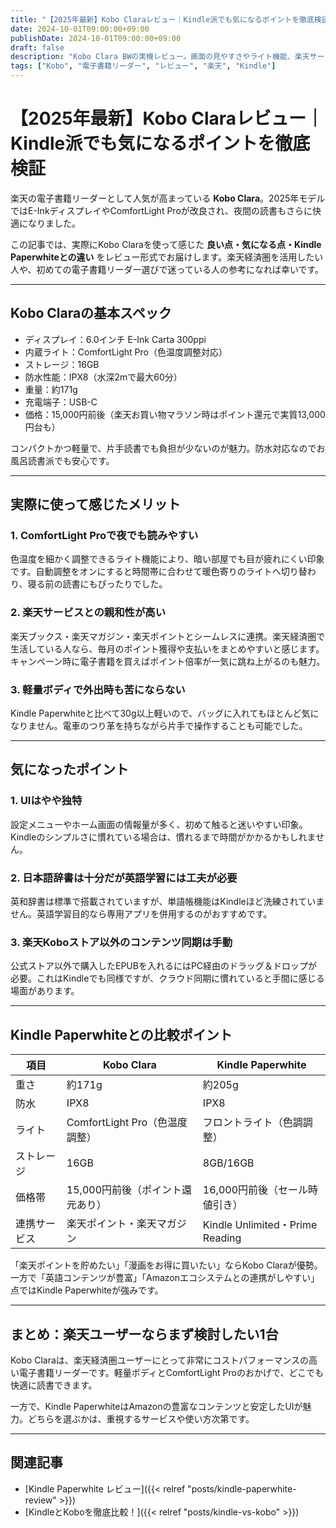 ```yaml
---
title: "【2025年最新】Kobo Claraレビュー｜Kindle派でも気になるポイントを徹底検証"
date: 2024-10-01T09:00:00+09:00
publishDate: 2024-10-01T09:00:00+09:00
draft: false
description: "Kobo Clara BWの実機レビュー。画面の見やすさやライト機能、楽天サービスとの連携、漫画や雑誌の読み心地、Kindleとの違いまで詳しく紹介。"
tags: ["Kobo", "電子書籍リーダー", "レビュー", "楽天", "Kindle"]
---
```


# 【2025年最新】Kobo Claraレビュー｜Kindle派でも気になるポイントを徹底検証

楽天の電子書籍リーダーとして人気が高まっている **Kobo Clara**。2025年モデルではE-InkディスプレイやComfortLight Proが改良され、夜間の読書もさらに快適になりました。

この記事では、実際にKobo Claraを使って感じた **良い点・気になる点・Kindle Paperwhiteとの違い** をレビュー形式でお届けします。楽天経済圏を活用したい人や、初めての電子書籍リーダー選びで迷っている人の参考になれば幸いです。

---

## Kobo Claraの基本スペック

- ディスプレイ：6.0インチ E-Ink Carta 300ppi
- 内蔵ライト：ComfortLight Pro（色温度調整対応）
- ストレージ：16GB
- 防水性能：IPX8（水深2mで最大60分）
- 重量：約171g
- 充電端子：USB-C
- 価格：15,000円前後（楽天お買い物マラソン時はポイント還元で実質13,000円台も）

コンパクトかつ軽量で、片手読書でも負担が少ないのが魅力。防水対応なのでお風呂読書派でも安心です。

---

## 実際に使って感じたメリット

### 1. ComfortLight Proで夜でも読みやすい
色温度を細かく調整できるライト機能により、暗い部屋でも目が疲れにくい印象です。自動調整をオンにすると時間帯に合わせて暖色寄りのライトへ切り替わり、寝る前の読書にもぴったりでした。

### 2. 楽天サービスとの親和性が高い
楽天ブックス・楽天マガジン・楽天ポイントとシームレスに連携。楽天経済圏で生活している人なら、毎月のポイント獲得や支払いをまとめやすいと感じます。キャンペーン時に電子書籍を買えばポイント倍率が一気に跳ね上がるのも魅力。

### 3. 軽量ボディで外出時も苦にならない
Kindle Paperwhiteと比べて30g以上軽いので、バッグに入れてもほとんど気になりません。電車のつり革を持ちながら片手で操作することも可能でした。

---

## 気になったポイント

### 1. UIはやや独特
設定メニューやホーム画面の情報量が多く、初めて触ると迷いやすい印象。Kindleのシンプルさに慣れている場合は、慣れるまで時間がかかるかもしれません。

### 2. 日本語辞書は十分だが英語学習には工夫が必要
英和辞書は標準で搭載されていますが、単語帳機能はKindleほど洗練されていません。英語学習目的なら専用アプリを併用するのがおすすめです。

### 3. 楽天Koboストア以外のコンテンツ同期は手動
公式ストア以外で購入したEPUBを入れるにはPC経由のドラッグ＆ドロップが必要。これはKindleでも同様ですが、クラウド同期に慣れていると手間に感じる場面があります。

---

## Kindle Paperwhiteとの比較ポイント

| 項目 | Kobo Clara | Kindle Paperwhite |
| --- | --- | --- |
| 重さ | 約171g | 約205g |
| 防水 | IPX8 | IPX8 |
| ライト | ComfortLight Pro（色温度調整） | フロントライト（色調調整） |
| ストレージ | 16GB | 8GB/16GB |
| 価格帯 | 15,000円前後（ポイント還元あり） | 16,000円前後（セール時値引き） |
| 連携サービス | 楽天ポイント・楽天マガジン | Kindle Unlimited・Prime Reading |

「楽天ポイントを貯めたい」「漫画をお得に買いたい」ならKobo Claraが優勢。一方で「英語コンテンツが豊富」「Amazonエコシステムとの連携がしやすい」点ではKindle Paperwhiteが強みです。

---

## まとめ：楽天ユーザーならまず検討したい1台

Kobo Claraは、楽天経済圏ユーザーにとって非常にコストパフォーマンスの高い電子書籍リーダーです。軽量ボディとComfortLight Proのおかげで、どこでも快適に読書できます。

一方で、Kindle PaperwhiteはAmazonの豊富なコンテンツと安定したUIが魅力。どちらを選ぶかは、重視するサービスや使い方次第です。

---

## 関連記事
- [Kindle Paperwhite レビュー]({{< relref "posts/kindle-paperwhite-review" >}})
- [KindleとKoboを徹底比較！]({{< relref "posts/kindle-vs-kobo" >}})

